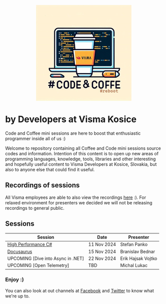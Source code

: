 <p align="center">
  <img src="docs/images/codeAndCoffeeReboot-small.jpg" />
</p>

# by Developers at Visma Kosice

Code and Coffee mini sessions are here to boost that enthusiastic programmer inside all of us :)

Welcome to repository containing all Coffee and Code mini sessions source codes and information.
Intention of this content is to open up new areas of programming languages, knowledge, tools, libraries and other interesting and hopefully useful content to Visma Developers at Kosice, Slovakia, but also to anyone else that could find it useful.

## Recordings of sessions

All Visma employees are able to also view the recordings [here](https://drive.google.com/drive/u/1/folders/0ByFmB7T5OLmGfnpHcm50WTZYaGRYcGJrZDJMSGdRNmxkUDUwal81VDQxb2xHSzlpLVZzazQ) :).
For relaxed environment for presenters we decided we will not be releasing recordings to general public.

## Sessions

| Session | Date | Presenter |
|--------------|----------|--------------|
| [High Performance C#](https://github.com/DevelopersVismaKosice/CodeAndCoffee/tree/master/sessions/1-High%20Performance%20C%23) | 11 Nov 2024 | Stefan Panko |
| [Docusaurus](https://github.com/DevelopersVismaKosice/CodeAndCoffee/tree/master/sessions/2-Docusaurus) | 15 Nov 2024 | Branislav Bednar |
| UPCOMING [Dive into Async in .NET] | 22 Nov 2024 | Erik Hajsak Vojtko |
| UPCOMING [Open Telemetry] | TBD | Michal Lukac |

### Enjoy :)

You can also look at out channels at [Facebook](https://www.facebook.com/pg/vismakosice/posts/) and [Twitter](https://twitter.com/VismaDevsSK) to know what we're up to.
